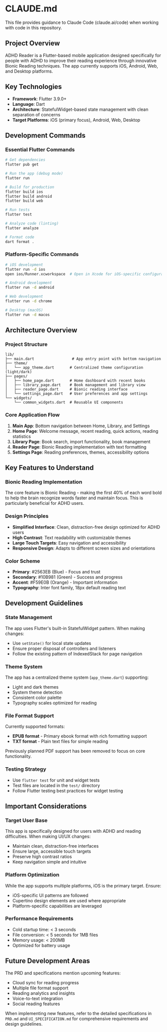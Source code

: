 # CLAUDE.md

This file provides guidance to Claude Code (claude.ai/code) when working with code in this repository.

## Project Overview

ADHD Reader is a Flutter-based mobile application designed specifically for people with ADHD to improve their reading experience through innovative Bionic Reading techniques. The app currently supports iOS, Android, Web, and Desktop platforms.

## Key Technologies

- **Framework**: Flutter 3.9.0+
- **Language**: Dart
- **Architecture**: StatefulWidget-based state management with clean separation of concerns
- **Target Platforms**: iOS (primary focus), Android, Web, Desktop

## Development Commands

### Essential Flutter Commands

```bash
# Get dependencies
flutter pub get

# Run the app (debug mode)
flutter run

# Build for production
flutter build ios
flutter build android
flutter build web

# Run tests
flutter test

# Analyze code (linting)
flutter analyze

# Format code
dart format .
```

### Platform-Specific Commands

```bash
# iOS development
flutter run -d ios
open ios/Runner.xcworkspace  # Open in Xcode for iOS-specific configuration

# Android development
flutter run -d android

# Web development
flutter run -d chrome

# Desktop (macOS)
flutter run -d macos
```

## Architecture Overview

### Project Structure

```
lib/
├── main.dart                 # App entry point with bottom navigation
├── theme/
│   └── app_theme.dart       # Centralized theme configuration (light/dark)
├── pages/
│   ├── home_page.dart       # Home dashboard with recent books
│   ├── library_page.dart    # Book management and library view
│   ├── reader_page.dart     # Bionic reading interface
│   └── settings_page.dart   # User preferences and app settings
└── widgets/
    └── common_widgets.dart  # Reusable UI components
```

### Core Application Flow

1. **Main App**: Bottom navigation between Home, Library, and Settings
2. **Home Page**: Welcome message, recent reading, quick actions, reading statistics
3. **Library Page**: Book search, import functionality, book management
4. **Reader Page**: Bionic Reading implementation with text formatting
5. **Settings Page**: Reading preferences, themes, accessibility options

## Key Features to Understand

### Bionic Reading Implementation

The core feature is Bionic Reading - making the first 40% of each word bold to help the brain recognize words faster and maintain focus. This is particularly beneficial for ADHD users.

### Design Principles

- **Simplified Interface**: Clean, distraction-free design optimized for ADHD users
- **High Contrast**: Text readability with customizable themes
- **Large Touch Targets**: Easy navigation and accessibility
- **Responsive Design**: Adapts to different screen sizes and orientations

### Color Scheme

- **Primary**: #2563EB (Blue) - Focus and trust
- **Secondary**: #10B981 (Green) - Success and progress  
- **Accent**: #F59E0B (Orange) - Important information
- **Typography**: Inter font family, 18px default reading text

## Development Guidelines

### State Management

The app uses Flutter's built-in StatefulWidget pattern. When making changes:

- Use `setState()` for local state updates
- Ensure proper disposal of controllers and listeners
- Follow the existing pattern of IndexedStack for page navigation

### Theme System

The app has a centralized theme system (`app_theme.dart`) supporting:

- Light and dark themes
- System theme detection
- Consistent color palette
- Typography scales optimized for reading

### File Format Support

Currently supported formats:
- **EPUB format** - Primary ebook format with rich formatting support
- **TXT format** - Plain text files for simple reading

Previously planned PDF support has been removed to focus on core functionality.

### Testing Strategy

- Use `flutter test` for unit and widget tests
- Test files are located in the `test/` directory
- Follow Flutter testing best practices for widget testing

## Important Considerations

### Target User Base

This app is specifically designed for users with ADHD and reading difficulties. When making UI/UX changes:

- Maintain clean, distraction-free interfaces
- Ensure large, accessible touch targets
- Preserve high contrast ratios
- Keep navigation simple and intuitive

### Platform Optimization

While the app supports multiple platforms, iOS is the primary target. Ensure:

- iOS-specific UI patterns are followed
- Cupertino design elements are used where appropriate
- Platform-specific capabilities are leveraged

### Performance Requirements

- Cold startup time: < 3 seconds
- File conversion: < 5 seconds for 1MB files
- Memory usage: < 200MB
- Optimized for battery usage

## Future Development Areas

The PRD and specifications mention upcoming features:
- Cloud sync for reading progress
- Multiple file format support
- Reading analytics and insights
- Voice-to-text integration
- Social reading features

When implementing new features, refer to the detailed specifications in `PRD.md` and `UI_SPECIFICATION.md` for comprehensive requirements and design guidelines.